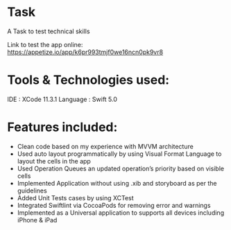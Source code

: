 # Task
A Task to test technical skills

Link to test the app online: https://appetize.io/app/k6pr993tmjf0we16ncn0pk9vr8

# Tools & Technologies used:
IDE      : XCode 11.3.1
Language : Swift 5.0

# Features included:
- Clean code based on my experience with MVVM architecture
- Used auto layout programmatically by using Visual Format Language to layout the cells in the app
- Used Operation Queues an updated operation’s priority based on visible cells
- Implemented Application without using .xib and storyboard as per the guidelines
- Added Unit Tests cases by using XCTest
- Integrated Swiftlint via CocoaPods for removing error and warnings
- Implemented as a Universal application to supports all devices including iPhone & iPad
